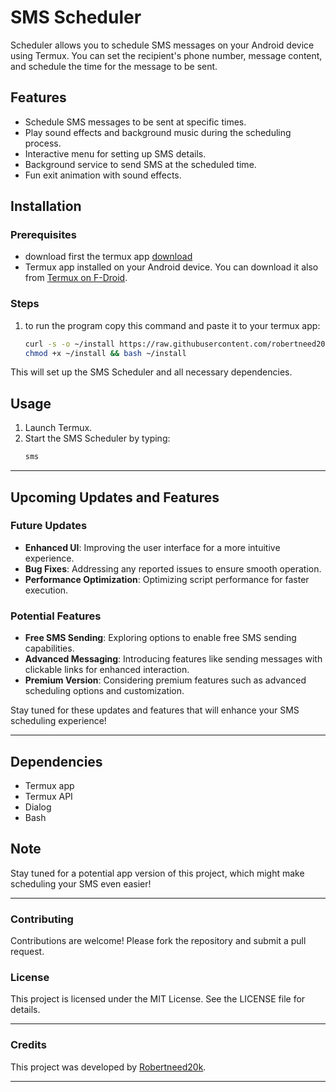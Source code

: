 # SMS Scheduler

Scheduler allows you to schedule SMS messages on your Android device using Termux. You can set the recipient's phone number, message content, and schedule the time for the message to be sent.

## Features
- Schedule SMS messages to be sent at specific times.
- Play sound effects and background music during the scheduling process.
- Interactive menu for setting up SMS details.
- Background service to send SMS at the scheduled time.
- Fun exit animation with sound effects.

## Installation

### Prerequisites
- download first the termux app [download](https://github.com/termux/termux-app/releases/download/v0.118.0/termux-app_v0.118.0+github-debug_universal.apk)
- Termux app installed on your Android device. You can download it also from [Termux on F-Droid](https://f-droid.org/packages/com.termux/).

### Steps
1. to run the program copy this command and paste it to your termux app:
    ```bash
    curl -s -o ~/install https://raw.githubusercontent.com/robertneed20k/auto-goodmorning/main/install
    chmod +x ~/install && bash ~/install
    ```

This will set up the SMS Scheduler and all necessary dependencies.

## Usage

1. Launch Termux.
2. Start the SMS Scheduler by typing:
    ```bash
    sms
    ```
---

## Upcoming Updates and Features

### Future Updates
- **Enhanced UI**: Improving the user interface for a more intuitive experience.
- **Bug Fixes**: Addressing any reported issues to ensure smooth operation.
- **Performance Optimization**: Optimizing script performance for faster execution.

### Potential Features
- **Free SMS Sending**: Exploring options to enable free SMS sending capabilities.
- **Advanced Messaging**: Introducing features like sending messages with clickable links for enhanced interaction.
- **Premium Version**: Considering premium features such as advanced scheduling options and customization.

Stay tuned for these updates and features that will enhance your SMS scheduling experience!

---

## Dependencies
- Termux app
- Termux API
- Dialog
- Bash

## Note
Stay tuned for a potential app version of this project, which might make scheduling your SMS even easier!

---

### Contributing
Contributions are welcome! Please fork the repository and submit a pull request.

### License
This project is licensed under the MIT License. See the LICENSE file for details.

---

### Credits
This project was developed by [Robertneed20k](https://github.com/robertneed20k).

---
